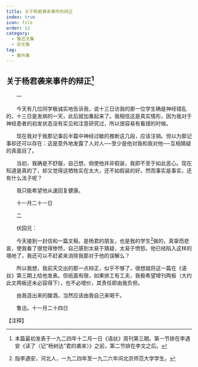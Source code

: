 ```yaml
---
title: 关于杨君袭来事件的辩正
index: true
icon: file
order: 12
category:
  - 鲁迅文集
  - 杂文集
tag:  
  - 集外集
---
```


## 关于杨君袭来事件的辩正[^①]

　　一

　　今天有几位同学极诚实地告诉我，说十三日访我的那一位学生确是神经错乱的，十三日是发病的一天，此后就加重起来了。我相信这是真实情形，因为我对于神经患者的初发状态没有实见和注意研究过，所以很容易有看错的时候。

　　现在我对于我那记事后半篇中神经过敏的推断这几段，应该注销。但以为那记事却还可以存在：这是意外地发露了人对人──至少是他对我和我对他──互相猜疑的真面目了。

　　当初，我确是不舒服，自己想，倘使他并非假装，我即不至于如此恶心。现在知道是真的了，却又觉得这牺牲实在太大，还不如假装的好。然而事实是事实，还有什么法子呢？

　　我只能希望他从速回复健康。

　　十一月二十一日

　　二

　　伏园兄：

　　今天接到一封信和一篇文稿，是杨君的朋友，也是我的学生[^②]做的，真挚而悲哀，使我看了很觉得惨然，自己感到太易于猜疑，太易于愤怒。他已经陷入这样的境地了，我还可以不赶紧来消除我那对于他的误解么？

　　所以我想，我前天交出的那一点辩正，似乎不够了，很想就将这一篇在《语丝》第三期上给他发表。但纸面有限，如果排工有工夫，我极希望增刊两板（大约此文两板还未必容得下），也不必增价，其责任即由我负担。

　　由我造出来的酸酒，当然应该由我自己来喝干。

　　鲁迅。十一月二十四日

【注释】

[^①]:本篇最初发表于一九二四年十二月一日《语丝》周刊第三期。第一节排在李遇安《读了〈记“杨树达”君的袭来〉》之前，第二节排在李文之后。

[^②]:指李遇安，河北人，一九二四年至一九二六年间北京师范大学学生。
